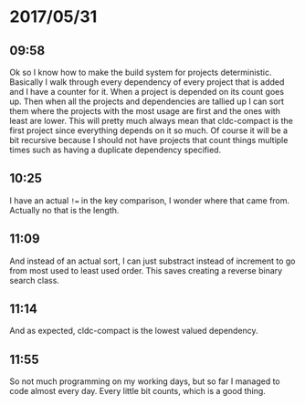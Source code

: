 # 2017/05/31

## 09:58

Ok so I know how to make the build system for projects deterministic.
Basically I walk through every dependency of every project that is added and
I have a counter for it. When a project is depended on its count goes up. Then
when all the projects and dependencies are tallied up I can sort them where
the projects with the most usage are first and the ones with least are lower.
This will pretty much always mean that cldc-compact is the first project since
everything depends on it so much. Of course it will be a bit recursive because
I should not have projects that count things multiple times such as having a
duplicate dependency specified.

## 10:25

I have an actual `!=` in the key comparison, I wonder where that came from.
Actually no that is the length.

## 11:09

And instead of an actual sort, I can just substract instead of increment to go
from most used to least used order. This saves creating a reverse binary
search class.

## 11:14

And as expected, cldc-compact is the lowest valued dependency.

## 11:55

So not much programming on my working days, but so far I managed to code
almost every day. Every little bit counts, which is a good thing.
